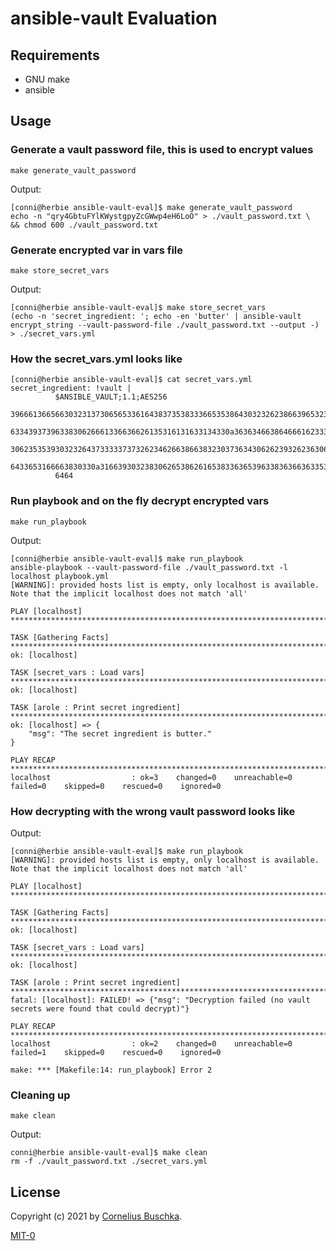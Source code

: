 # ansible-vault Evaluation

## Requirements
* GNU make
* ansible

## Usage

### Generate a vault password file, this is used to encrypt values

```
make generate_vault_password
```

Output:

```
[conni@herbie ansible-vault-eval]$ make generate_vault_password 
echo -n "qry4GbtuFYlKWystgpyZcGWwp4eH6LoO" > ./vault_password.txt \
&& chmod 600 ./vault_password.txt
```

### Generate encrypted var in vars file

```
make store_secret_vars
```

Output:

```
[conni@herbie ansible-vault-eval]$ make store_secret_vars 
(echo -n 'secret_ingredient: '; echo -en 'butter' | ansible-vault encrypt_string --vault-password-file ./vault_password.txt --output -) > ./secret_vars.yml
```

### How the secret_vars.yml looks like

```
[conni@herbie ansible-vault-eval]$ cat secret_vars.yml 
secret_ingredient: !vault |
          $ANSIBLE_VAULT;1.1;AES256
          39666136656630323137306565336164383735383336653538643032326238663965323462323963
          6334393739633830626661336636626135316131633134330a363634663864666162333863353766
          30623535393032326437333337373262346266386638323037363430626239326236306432643537
          6433653166663830330a316639303238306265386261653833636539633836366363353338623036
          6464
```

### Run playbook and on the fly decrypt encrypted vars

```
make run_playbook
```

Output:

```
[conni@herbie ansible-vault-eval]$ make run_playbook 
ansible-playbook --vault-password-file ./vault_password.txt -l localhost playbook.yml
[WARNING]: provided hosts list is empty, only localhost is available. Note that the implicit localhost does not match 'all'

PLAY [localhost] ***********************************************************************************************************

TASK [Gathering Facts] *****************************************************************************************************
ok: [localhost]

TASK [secret_vars : Load vars] *********************************************************************************************
ok: [localhost]

TASK [arole : Print secret ingredient] *************************************************************************************
ok: [localhost] => {
    "msg": "The secret ingredient is butter."
}

PLAY RECAP *****************************************************************************************************************
localhost                  : ok=3    changed=0    unreachable=0    failed=0    skipped=0    rescued=0    ignored=0   
```

### How decrypting with the wrong vault password looks like

Output:

```
[conni@herbie ansible-vault-eval]$ make run_playbook 
[WARNING]: provided hosts list is empty, only localhost is available. Note that the implicit localhost does not match 'all'

PLAY [localhost] ***********************************************************************************************************

TASK [Gathering Facts] *****************************************************************************************************
ok: [localhost]

TASK [secret_vars : Load vars] *********************************************************************************************
ok: [localhost]

TASK [arole : Print secret ingredient] *************************************************************************************
fatal: [localhost]: FAILED! => {"msg": "Decryption failed (no vault secrets were found that could decrypt)"}

PLAY RECAP *****************************************************************************************************************
localhost                  : ok=2    changed=0    unreachable=0    failed=1    skipped=0    rescued=0    ignored=0   

make: *** [Makefile:14: run_playbook] Error 2
```

### Cleaning up

```
make clean
```

Output:

```
conni@herbie ansible-vault-eval]$ make clean
rm -f ./vault_password.txt ./secret_vars.yml
```

## License

Copyright (c) 2021 by [Cornelius Buschka](https://github.com/cbuschka).

[MIT-0](./license.txt)
